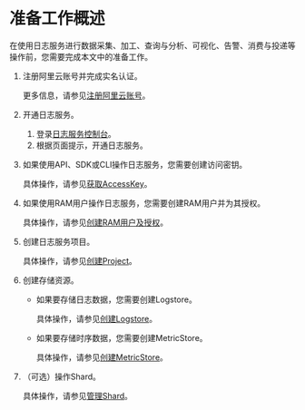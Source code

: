 # 准备工作概述

在使用日志服务进行数据采集、加工、查询与分析、可视化、告警、消费与投递等操作前，您需要完成本文中的准备工作。

1.  注册阿里云账号并完成实名认证。

    更多信息，请参见[注册阿里云账号](https://account.alibabacloud.com/register/intl_register.htm)。

2.  开通日志服务。
    1.  登录[日志服务控制台](https://sls.console.aliyun.com)。
    2.  根据页面提示，开通日志服务。
3.  如果使用API、SDK或CLI操作日志服务，您需要创建访问密钥。

    具体操作，请参见[获取AccessKey]()。

4.  如果使用RAM用户操作日志服务，您需要创建RAM用户并为其授权。

    具体操作，请参见[创建RAM用户及授权](/intl.zh-CN/开发指南/访问控制RAM/创建RAM用户及授权.md)。

5.  创建日志服务项目。

    具体操作，请参见[创建Project](/intl.zh-CN/准备工作/管理Project.md)。

6.  创建存储资源。
    -   如果要存储日志数据，您需要创建Logstore。

        具体操作，请参见[创建Logstore](/intl.zh-CN/准备工作/管理Logstore.md)。

    -   如果要存储时序数据，您需要创建MetricStore。

        具体操作，请参见[创建MetricStore](/intl.zh-CN/准备工作/管理MetricStore.md)。

7.  （可选）操作Shard。

    具体操作，请参见[管理Shard](/intl.zh-CN/准备工作/管理Shard.md)。


